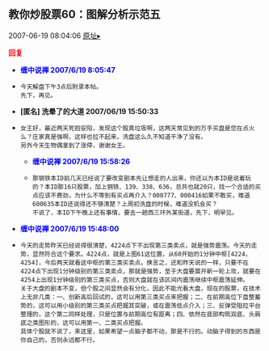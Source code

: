 ## 教你炒股票60：图解分析示范五
2007-06-19 08:04:06
[原址▸](http://www.fxgan.com/chan_time/2007_01_06/561.htm)





**<font color='red'>回复</font>**


- **<font color='blue'>缠中说禅 2007/6/19 8:05:47</font>**
- ```
  今天解盘下午3点后附录本帖。
  先下，再见。
  ```
- **[匿名] 洗晕了的大道  2007/06/19 15:50:33**
- ```
  女王好，最近两天死抱安阳，发现这个股真垃圾啊，这两天常见到的万手买盘是您在点火么？庄家真是强啊，这样也拉不起来，洗盘这么久不知道干净了没有。
  另外今天生物偶拿到了涨停，谢谢女王。 
  ```
   - **<font color='blue'>缠中说禅 2007/6/19 15:58:26</font>**
   - ```
     那钢铁本ID前几天已经说了要改变剧本先让想走的人出来，你还以为本ID是说着玩的？本ID那16只股票，加上钢铁、139、338、636，总共也就20只，找一个合适的买点应该不费劲，为什么不等到有买点再介入？000777、000416如果不敢买，难道600635本ID还说得还不够清楚？上周初洗盘的时候，难道没机会买？
     不说了，本ID下午晚上还有事情，要去一趟西三环外某街道，先下，明早见。
     ```
- **<font color='blue'>缠中说禅 2007/6/19 15:48:00</font>**
- ```
  今天的走势昨天已经说得很清楚，4224点下不出现第三类卖点，就是强势震荡。今天的走势，显然符合这个要求。4224点，就是上图61这位置，从60开始的1分钟中枢[4224，4254]，今后两天就看这中枢的第三类买卖点。换言之，还和昨天说的一样，只要不在4224点下出现1分钟级别的第三类卖点，那就是强势，至于大盘要展开新一轮上攻，就要在4254上出现1分钟级别的第三类买点，否则大盘就在该区间内震荡继续中枢震荡延伸。
  关于大盘的剧本不变，但个股之间显然会有分化，因此不能光看大盘，现在的股票，在技术上无非几类：一、创新高后回试的，这可以用第三类买点来把握；二、在前期高位下盘整蓄势的，这可以用小级别的第三类买点把握其突破，或在震荡低点介入；三、反弹受阻拉平台整理的，这个第二同样处理，只是位置与前期高位有距离；四、依然在底部构筑双底、头肩底之类图形的，这可以用第一、二类买点把握。
  具体个股就不说了，来这里，如果希望一点脑子都不动，那是不行的。动脑子得到的东西是你自己的，否则永远都不行。
  ```
